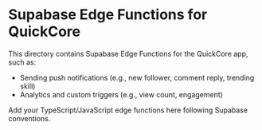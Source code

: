 # Supabase Edge Functions for QuickCore

This directory contains Supabase Edge Functions for the QuickCore app, such as:
- Sending push notifications (e.g., new follower, comment reply, trending skill)
- Analytics and custom triggers (e.g., view count, engagement)

Add your TypeScript/JavaScript edge functions here following Supabase conventions. 